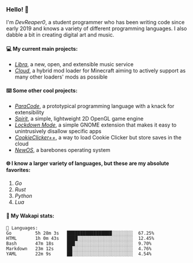 ### Hello! 👋

I'm _DevReaper0_, a student programmer who has been writing code since early 2019 and knows a variety of different programming languages. I also dabble a bit in creating digital art and music.

#### 💻 My current main projects:

-   _[Libra](https://github.com/LibraMusic)_, a new, open, and extensible music service
-   _[Cloud](https://github.com/CloudLoaderMC/CloudLoader)_, a hybrid mod loader for Minecraft aiming to actively support as many other loaders' mods as possible

#### ⌨️ Some other cool projects:

-   _[ParaCode](https://github.com/ParaCodeLang/ParaCode)_, a prototypical programming language with a knack for extensibility
-   _[Spirit](https://gitlab.com/DevReaper0/SpiritEngine)_, a simple, lightweight 2D OpenGL game engine
-   _[Lockdown Mode](https://github.com/DevReaper0/GNOME-LockdownMode)_, a simple GNOME extension that makes it easy to unintrusively disallow specific apps
-   _[CookieClicker++](https://github.com/DevReaper0/CookieClickerPlusPlus)_, a way to load Cookie Clicker but store saves in the cloud
-   _[NewOS](https://github.com/DevReaper0/NewOS)_, a barebones operating system

#### 🌐 I know a larger variety of languages, but these are my absolute favorites:

1. _Go_
2. _Rust_
3. _Python_
4. _Lua_

#### 📡 My Wakapi stats:

```text
💾 Languages:
Go         5h 28m 3s   █████████████████░░░░░░░░  67.25%
HTML       1h 0m 43s   ████░░░░░░░░░░░░░░░░░░░░░  12.45%
Bash       47m 18s     ███░░░░░░░░░░░░░░░░░░░░░░  9.70%
Markdown   23m 12s     ██░░░░░░░░░░░░░░░░░░░░░░░  4.76%
YAML       22m 9s      ██░░░░░░░░░░░░░░░░░░░░░░░  4.54%
```

